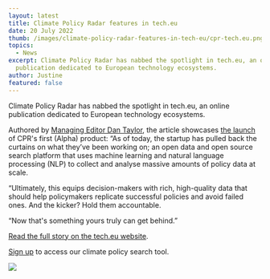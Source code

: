 ```yaml
---
layout: latest
title: Climate Policy Radar features in tech.eu
date: 20 July 2022
thumb: /images/climate-policy-radar-features-in-tech-eu/cpr-tech.eu.png
topics:
  - News
excerpt: Climate Policy Radar has nabbed the spotlight in tech.eu, an online
  publication dedicated to European technology ecosystems.
author: Justine
featured: false
---
```

Climate Policy Radar has nabbed the spotlight in tech.eu, an online publication dedicated to European technology ecosystems.

Authored by [Managing Editor Dan Taylor](https://tech.eu/authors/dantaylor/), the article showcases [the launch](https://climatepolicyradar.org/latest/climate-policy-radar-launches-its-global-climate-policy-database) of CPR's first (Alpha) product: “As of today, the startup has pulled back the curtains on what they’ve been working on; an open data and open source search platform that uses machine learning and natural language processing (NLP) to collect and analyse massive amounts of policy data at scale. 

“Ultimately, this equips decision-makers with rich, high-quality data that should help policymakers replicate successful policies and avoid failed ones. And the kicker? Hold them accountable.

“Now that's something yours truly can get behind.”

[Read the full story on the tech.eu website](https://tech.eu/2022/07/20/climate-policy-radar-pulls-back-the-curtain-launches-global-climate-policy-database#).

[Sign up](https://app.climatepolicyradar.org/auth/sign-up) to access our climate policy search tool.

![](/images/climate-policy-radar-features-in-tech-eu/climate-152.gif)